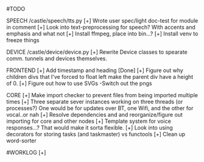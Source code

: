 #TODO

SPEECH
/castle/speech/tts.py
[+] Wrote user spec/light doc-test for module in comment
[+] Look into text-preprocessing for speech? With accents and emphasis and what not
[+] Install ffmpeg, place into bin...?
[+] Install venv to freeze things

DEVICE
/castle/device/device.py
[+] Rewrite Device classes to spearate comm. tunnels and devices themselves.


FRONTEND
[+] Add timestamp and heading [Done]
[+] Figure out why children divs that I've forced to float left make the parent div have a height of 0.
[+] Figure out how to use SVGs
    -Switch out the pngs

CORE
[+] Make import checker to prevent files from being imported multiple times
[+] Three separate sever instances working on three threads (or processes?)
    One would be for updates over BT, one Wifi, and the other for vocal..or nah
[+] Resolve dependencies and and reorganize/figure out importing for core and other nodes
[+] Template system for voice responses...? That would make it sorta flexible.
[+] Look into using decorators for storing tasks (and taskmaster) vs functools
[+] Clean up word-sorter



#WORKLOG
[+]
